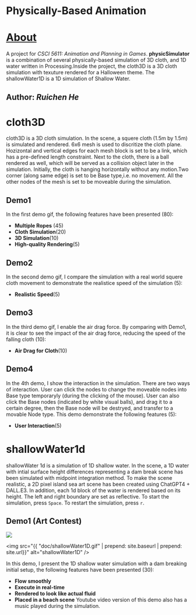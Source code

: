 # Physically-Based Animation
# [About](https://ruichenhe.github.io/physicSimulator/)
A project for *CSCI 5611: Animation and Planning in Games*. **physicSimulator** is a combination of several physically-based simulation of 3D cloth, and 1D water written in Processing.Inside the project, the cloth3D is a 3D cloth simulation with texuture rendered for a Halloween theme. The shallowWater1D is a 1D simulation of Shallow Water.
## Author: *Ruichen He*

# cloth3D
cloth3D is a 3D cloth simulation. In the scene, a squere cloth (1.5m by 1.5m) is simulated and rendered. 6x6 mesh is used to discritize the cloth plane. Hozizontal and vertical edges for each mesh block is set to be a link, which has a pre-defined length constraint. Next to the cloth, there is a ball rendered as well, which will be served as a collision object later in the simulation. Initially, the cloth is hanging horizontally without any motion.Two corner (along same edge) is set to be Base type,i.e. no movement. All the other nodes of the mesh is set to be moveable during the simulation. 
## Demo1
In the first demo gif, the following features have been presented (80):
+ **Multiple Ropes** (45)
+ **Cloth Simulation**(20)
+ **3D Simulation**(10)
+ **High-quality Rendering**(5)
## Demo2
In the second demo gif, I compare the simulation with a real world squere cloth movement to demonstrate the realistice speed of the simulation (5):
+ **Realistic Speed**(5)
## Demo3
In the third demo gif, I enable the air drag force. By comparing with Demo1, it is clear to see the impact of the air drag force, reducing the speed of the falling cloth (10):
+ **Air Drag for Cloth**(10)
## Demo4
In the 4th demo, I show the interaction in the simulation. There are two ways of interaction. User can click the nodes to change the moveable nodes into Base type temporaryly (during the clicking of the mouse). User can also click the Base nodes (indicated by white visual balls), and drag it to a certain degree, then the Base node will be destryed, and transfer to a movable Node type. This demo demonstrate the following features (5):
+ **User Interaction**(5)

# shallowWater1d
shallowWater 1d is a simulation of 1D shallow water. In the scene, a 1D water with intial surface height differences representing a dam break scene has been simulated with midpoint integration method. To make the scene realistic, a 2D pixel island sea art scene has been created using ChatGPT4 + DALL.E3. In addition, each 1d block of the water is rendered based on its height. The left and right boundary are set as 
reflective. To start the simulation, press `Space`. To restart the simulation, press `r`. 
## Demo1 **(Art Contest)**
![](https://github.com/RuichenHe/physicSimulator/blob/main/doc/shallowWater1D.gif)

<img src="{{ "doc/shallowWater1D.gif" | prepend: site.baseurl | prepend: site.url}}" alt="shallowWater1D" />

In this demo, I present the 1D shallow water simulation with a dam breaking initial setup, the following features have been presented (30):
+ **Flow smoothly**
+ **Execute in real-time**
+ **Rendered to look like actual fluid**
+ **Placed in a beach scene**
Youtube video version of this demo also has a music played during the simulation. 
